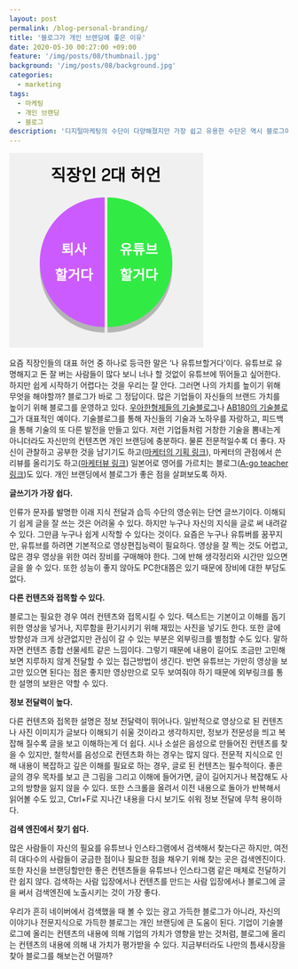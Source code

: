 ```yaml
---
layout: post
permalink: /blog-personal-branding/
title: '블로그가 개인 브랜딩에 좋은 이유'
date: 2020-05-30 00:27:00 +09:00
feature: '/img/posts/08/thumbnail.jpg'
background: '/img/posts/08/background.jpg'
categories:
  - marketing
tags:
  - 마케팅
  - 개인 브랜딩
  - 블로그
description: '디지털마케팅의 수단이 다양해졌지만 가장 쉽고 유용한 수단은 역시 블로그이다. 왜 블로그로 시작해야 하는지, 블로그가 얼마나 유용한지 알아보자.'
---
```


![직장인허언이미지](/img/posts/08/01.jpg)

요즘 직장인들의 대표 허언 중 하나로 등극한 말은 ‘나 유튜브할거다’이다. 유튜브로 유명해지고 돈 잘 버는 사람들이 많다 보니 너나 할 것없이 유튜브에 뛰어들고 싶어한다. 하지만 쉽게 시작하기 어렵다는 것을 우리는 잘 안다. 그러면 나의 가치를 높이기 위해 무엇을 해야할까? 블로그가 바로 그 정답이다. 많은 기업들이 자신들의 브랜드 가치를 높이기 위해 블로그를 운영하고 있다. [우아한형제들의 기술블로그](https://woowabros.github.io/)나 [AB180의 기술블로그](https://blog.ab180.co/)가 대표적인 예이다. 기술블로그를 통해 자신들의 기술과 노하우를 자랑하고, 피드백을 통해 기술의 또 다른 발전을 만들고 있다. 저런 기업들처럼 거창한 기술을 뽐내는게 아니더라도 자신만의 컨텐츠면 개인 브랜딩에 충분하다. 물론 전문적일수록 더 좋다. 자신이 관찰하고 공부한 것을 남기기도 하고([마케터의 기획 링크](https://contxtrator.com/)), 마케터의 관점에서 쓴 리뷰를 올리기도 하고([마케터뷰 링크](https://marketerviewpoint.com/)) 일본어로 영어를 가르치는 블로그([A-go teacher 링크](https://a-go.xyz/))도 있다. 개인 브랜딩에서 블로그가 좋은 점을 살펴보도록 하자.

**글쓰기가 가장 쉽다.**

인류가 문자를 발명한 이래 지식 전달과 습득 수단의 영순위는 단연 글쓰기이다. 이해되기 쉽게 글을 잘 쓰는 것은 어려울 수 있다. 하지만 누구나 자신의 지식을 글로 써 내려갈 수 있다. 그만큼 누구나 쉽게 시작할 수 있다는 것이다. 요즘은 누구나 유튜버를 꿈꾸지만, 유튜브를 하려면 기본적으로 영상편집능력이 필요하다. 영상을 잘 찍는 것도 어렵고, 많은 경우 영상을 위한 여러 장비를 구매해야 한다. 그에 반해 생각정리와 시간만 있으면 글을 쓸 수 있다. 또한 성능이 좋지 않아도 PC한대쯤은 있기 때문에 장비에 대한 부담도 없다.

**다른 컨텐츠와 접목할 수 있다.**

블로그는 필요한 경우 여러 컨텐츠와 접목시킬 수 있다. 텍스트는 기본이고 이해를 돕기 위한 영상을 넣거나, 지루함을 환기시키기 위해 재밌는 사진을 넣기도 한다. 또한 글에 방향성과 크게 상관없지만 관심이 갈 수 있는 부분은 외부링크를 별첨할 수도 있다. 말하자면 컨텐츠 종합 선물세트 같은 느낌이다. 그렇기 때문에 내용이 길어도 조금만 고민해보면 지루하지 않게 전달할 수 있는 접근방법이 생긴다. 반면 유튜브는 가만히 영상을 보고만 있으면 된다는 점은 좋지만 영상만으로 모두 보여줘야 하기 때문에 외부링크를 통한 설명의 보완은 약할 수 있다.

**정보 전달력이 높다.**

다른 컨텐츠와 접목한 설명은 정보 전달력이 뛰어나다. 일반적으로 영상으로 된 컨텐츠나 사진 이미지가 글보다 이해되기 쉬울 것이라고 생각하지만, 정보가 전문성을 띄고 복잡해 질수록 글을 보고 이해하는게 더 쉽다. 시나 소설은 음성으로 만들어진 컨텐츠를 찾을 수 있지만, 철학서를 음성으로 컨텐츠화 하는 경우는 많지 않다. 전문적 지식으로 인해 내용이 복잡하고 깊은 이해를 필요로 하는 경우, 글로 된 컨텐츠는 필수적이다. 좋은 글의 경우 목차를 보고 큰 그림을 그리고 이해에 들어가면, 글이 길어지거나 복잡해도 사고의 방향을 잃지 않을 수 있다. 또한 스크롤을 올려서 이전 내용으로 돌아가 반복해서 읽어볼 수도 있고, Ctrl+F로 지나간 내용을 다시 보기도 쉬워 정보 전달에 무척 용이하다.

**검색 엔진에서 찾기 쉽다.**

많은 사람들이 자신의 필요를 유튜브나 인스타그램에서 검색해서 찾는다곤 하지만, 여전히 대다수의 사람들이 궁금한 점이나 필요한 점을 채우기 위해 찾는 곳은 검색엔진이다. 또한 자신을 브랜딩할만한 좋은 컨텐츠들을 유튜브나 인스타그램 같은 매체로 전달하기란 쉽지 않다. 검색하는 사람 입장에서나 컨텐츠를 만드는 사람 입장에서나 블로그에 글을 써서 검색엔진에 노출시키는 것이 가장 좋다. 

우리가 흔히 네이버에서 검색했을 때 볼 수 있는 광고 가득한 블로그가 아니라, 자신의 이야기나 전문지식으로 가득한 블로그는 개인 브랜딩에 큰 도움이 된다. 기업이 기술블로그에 올리는 컨텐츠의 내용에 의해 기업의 가치가 영향을 받는 것처럼, 블로그에 올리는 컨텐츠의 내용에 의해 내 가치가 평가받을 수 있다. 지금부터라도 나만의 틈새시장을 찾아 블로그를 해보는건 어떨까?